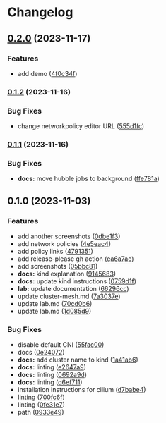 # Changelog

## [0.2.0](https://www.github.com/chornberger-c2c/isovalent-cilium-lab/compare/v0.1.2...v0.2.0) (2023-11-17)


### Features

* add demo ([4f0c34f](https://www.github.com/chornberger-c2c/isovalent-cilium-lab/commit/4f0c34f5e39e0aff50152702a306b7404557c8df))

### [0.1.2](https://www.github.com/chornberger-c2c/isovalent-cilium-lab/compare/v0.1.1...v0.1.2) (2023-11-16)


### Bug Fixes

* change networkpolicy editor URL ([555d1fc](https://www.github.com/chornberger-c2c/isovalent-cilium-lab/commit/555d1fc6d12ea6b81cd6e8a29ad799b72d984444))

### [0.1.1](https://www.github.com/chornberger-c2c/isovalent-cilium-lab/compare/v0.1.0...v0.1.1) (2023-11-16)


### Bug Fixes

* **docs:** move hubble jobs to background ([ffe781a](https://www.github.com/chornberger-c2c/isovalent-cilium-lab/commit/ffe781a932a2f764af9da8c33f6bb53dc6428c85))

## 0.1.0 (2023-11-03)


### Features

* add another screenshots ([0dbe1f3](https://www.github.com/chornberger-c2c/isovalent-cilium-lab/commit/0dbe1f3f0a5354f3f2e11535374c29eeecb74f8d))
* add network policies ([4e5eac4](https://www.github.com/chornberger-c2c/isovalent-cilium-lab/commit/4e5eac42848bc332944cdf3a2e1c364eb1c4862f))
* add policy links ([4791351](https://www.github.com/chornberger-c2c/isovalent-cilium-lab/commit/479135125e05de2224b5e4177709173ee14149b7))
* add release-please gh action ([ea6a7ae](https://www.github.com/chornberger-c2c/isovalent-cilium-lab/commit/ea6a7ae01231f7efc7e94f435a9c045cfec8a411))
* add screenshots ([05bbc81](https://www.github.com/chornberger-c2c/isovalent-cilium-lab/commit/05bbc8187da7283e3e1765eb87596e7334e9ecad))
* **docs:** kind explanation ([9145683](https://www.github.com/chornberger-c2c/isovalent-cilium-lab/commit/91456833af3b17d49fdf12dd75679d66d1258a72))
* **docs:** update kind instructions ([0759d1f](https://www.github.com/chornberger-c2c/isovalent-cilium-lab/commit/0759d1fed78fd975cc4077314fc7f4901f36e42d))
* **lab:** update documentation ([66296cc](https://www.github.com/chornberger-c2c/isovalent-cilium-lab/commit/66296ccdc6bfb71752923503b707cd86955ef452))
* update cluster-mesh.md ([7a3037e](https://www.github.com/chornberger-c2c/isovalent-cilium-lab/commit/7a3037ee304ce46daaf12c6db7bd214ced793c3a))
* update lab.md ([70cd0b6](https://www.github.com/chornberger-c2c/isovalent-cilium-lab/commit/70cd0b67c8f4a739371867fc2a3daaf79d9b9693))
* update lab.md ([1d085d9](https://www.github.com/chornberger-c2c/isovalent-cilium-lab/commit/1d085d96ad023e2cddba9e52d2be1069c6e37c3d))


### Bug Fixes

* disable default CNI ([55fac00](https://www.github.com/chornberger-c2c/isovalent-cilium-lab/commit/55fac00a942bb66c9958d5657231fbcc23d3125c))
* docs ([0e24072](https://www.github.com/chornberger-c2c/isovalent-cilium-lab/commit/0e24072a7c1bb06a15b4643230c4d8e29102b27d))
* **docs:** add cluster name to kind ([1a41ab6](https://www.github.com/chornberger-c2c/isovalent-cilium-lab/commit/1a41ab6a1ce34b9ccfb27cd6783ea6553f961cf5))
* **docs:** linting ([e2647a9](https://www.github.com/chornberger-c2c/isovalent-cilium-lab/commit/e2647a9b6def03c5d74b5eafd4f1e1e5f1e5f880))
* **docs:** linting ([0692a9d](https://www.github.com/chornberger-c2c/isovalent-cilium-lab/commit/0692a9d9561206016e5957b8b1f44976a6acd73e))
* **docs:** linting ([d6ef711](https://www.github.com/chornberger-c2c/isovalent-cilium-lab/commit/d6ef711822f288e84787c50c4031b2f496b0d809))
* installation instructions for cilium ([d7babe4](https://www.github.com/chornberger-c2c/isovalent-cilium-lab/commit/d7babe44c434a32f4a27a54b60f9af4c6174866c))
* linting ([700fc6f](https://www.github.com/chornberger-c2c/isovalent-cilium-lab/commit/700fc6fd04b9008cb1c5d5d33e5c04b2756a20f3))
* linting ([0fe31e7](https://www.github.com/chornberger-c2c/isovalent-cilium-lab/commit/0fe31e7e481f035b14bce21d1f39d1f7ff5832d2))
* path ([0933e49](https://www.github.com/chornberger-c2c/isovalent-cilium-lab/commit/0933e49cffd76eae766a6713b6988109c4edd60f))
